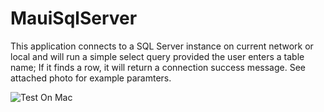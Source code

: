 # MauiSqlServer

This application connects to a SQL Server instance on current network or local and will run a simple select query provided the user enters a table name; If it finds a row, it will return a connection success message. See attached photo for example paramters.

![Test On Mac](https://github.com/GuillermoGamez/MauiSqlServer/assets/122717177/f19025e0-8b2b-4476-850d-ef1b3a2f9787)
